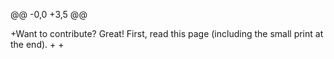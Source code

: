 @@ -0,0 +3,5 @@

+Want to contribute? Great! First, read this page (including the small print at the end).
+
+
